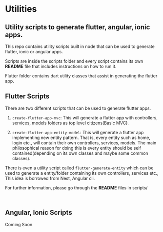 # Utilities

## Utility scripts to generate flutter, angular, ionic apps.

This repo contains utility scripts built in node that can be used to generate flutter, ionic or angular apps.

Scripts are inside the scripts folder and every script contains its own **README** file that includes instructions on how to run it.

Flutter folder contains dart utility classes that assist in generating the flutter app.

## Flutter Scripts

There are two different scripts that can be used to generate flutter apps.

1. `create-flutter-app-mvc`: This will generate a flutter app with controllers, services, models folders as top level citizens(Basic MVC).

2. `create-flutter-app-entity-model`: This will generate a flutter app implementing new entity pattern. That is, every entity such as home, login etc., will contain their own controllers, services, models. The main philosophical reason for doing this is every entity should be self contained(depending on its own classes and maybe some common classes).

There is even a utility script called `flutter-generate-entity` which can be used to generate a entity/folder containing its own controllers, services etc., This idea is borrowed from Nest, Angular cli.

For further information, please go through the **README** files in scripts/

<br>

## Angular, Ionic Scripts

Coming Soon.
